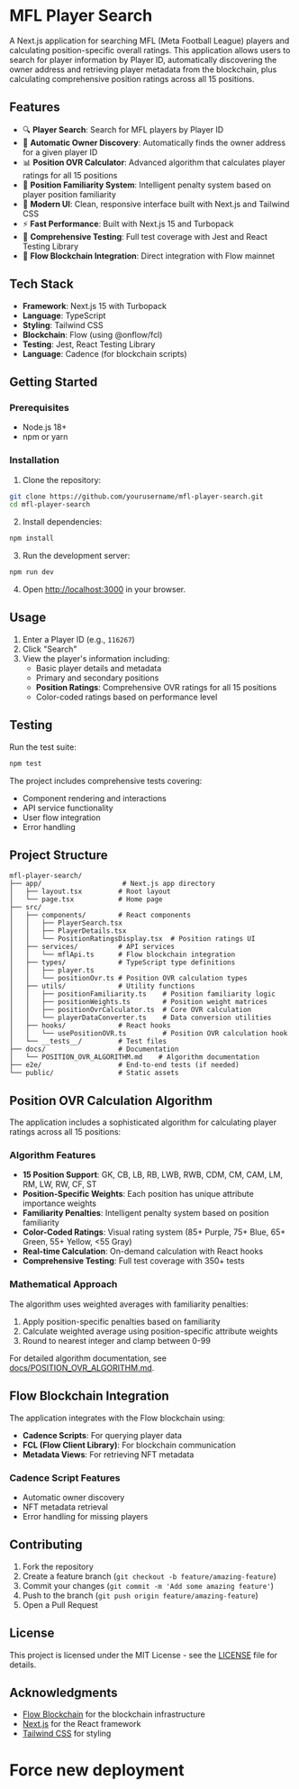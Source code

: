 # MFL Player Search

A Next.js application for searching MFL (Meta Football League) players and calculating position-specific overall ratings. This application allows users to search for player information by Player ID, automatically discovering the owner address and retrieving player metadata from the blockchain, plus calculating comprehensive position ratings across all 15 positions.

## Features

- 🔍 **Player Search**: Search for MFL players by Player ID
- 🚀 **Automatic Owner Discovery**: Automatically finds the owner address for a given player ID
- 📊 **Position OVR Calculator**: Advanced algorithm that calculates player ratings for all 15 positions
- 🎯 **Position Familiarity System**: Intelligent penalty system based on player position familiarity
- 📱 **Modern UI**: Clean, responsive interface built with Next.js and Tailwind CSS
- ⚡ **Fast Performance**: Built with Next.js 15 and Turbopack
- 🧪 **Comprehensive Testing**: Full test coverage with Jest and React Testing Library
- 🔗 **Flow Blockchain Integration**: Direct integration with Flow mainnet

## Tech Stack

- **Framework**: Next.js 15 with Turbopack
- **Language**: TypeScript
- **Styling**: Tailwind CSS
- **Blockchain**: Flow (using @onflow/fcl)
- **Testing**: Jest, React Testing Library
- **Language**: Cadence (for blockchain scripts)

## Getting Started

### Prerequisites

- Node.js 18+ 
- npm or yarn

### Installation

1. Clone the repository:
```bash
git clone https://github.com/yourusername/mfl-player-search.git
cd mfl-player-search
```

2. Install dependencies:
```bash
npm install
```

3. Run the development server:
```bash
npm run dev
```

4. Open [http://localhost:3000](http://localhost:3000) in your browser.

## Usage

1. Enter a Player ID (e.g., `116267`)
2. Click "Search"
3. View the player's information including:
   - Basic player details and metadata
   - Primary and secondary positions
   - **Position Ratings**: Comprehensive OVR ratings for all 15 positions
   - Color-coded ratings based on performance level

## Testing

Run the test suite:
```bash
npm test
```

The project includes comprehensive tests covering:
- Component rendering and interactions
- API service functionality
- User flow integration
- Error handling

## Project Structure

```
mfl-player-search/
├── app/                    # Next.js app directory
│   ├── layout.tsx         # Root layout
│   └── page.tsx           # Home page
├── src/
│   ├── components/        # React components
│   │   ├── PlayerSearch.tsx
│   │   ├── PlayerDetails.tsx
│   │   └── PositionRatingsDisplay.tsx  # Position ratings UI
│   ├── services/          # API services
│   │   └── mflApi.ts      # Flow blockchain integration
│   ├── types/             # TypeScript type definitions
│   │   ├── player.ts
│   │   └── positionOvr.ts # Position OVR calculation types
│   ├── utils/             # Utility functions
│   │   ├── positionFamiliarity.ts    # Position familiarity logic
│   │   ├── positionWeights.ts        # Position weight matrices
│   │   ├── positionOvrCalculator.ts  # Core OVR calculation
│   │   └── playerDataConverter.ts    # Data conversion utilities
│   ├── hooks/             # React hooks
│   │   └── usePositionOVR.ts         # Position OVR calculation hook
│   └── __tests__/         # Test files
├── docs/                  # Documentation
│   └── POSITION_OVR_ALGORITHM.md    # Algorithm documentation
├── e2e/                   # End-to-end tests (if needed)
└── public/                # Static assets
```

## Position OVR Calculation Algorithm

The application includes a sophisticated algorithm for calculating player ratings across all 15 positions:

### Algorithm Features

- **15 Position Support**: GK, CB, LB, RB, LWB, RWB, CDM, CM, CAM, LM, RM, LW, RW, CF, ST
- **Position-Specific Weights**: Each position has unique attribute importance weights
- **Familiarity Penalties**: Intelligent penalty system based on position familiarity
- **Color-Coded Ratings**: Visual rating system (85+ Purple, 75+ Blue, 65+ Green, 55+ Yellow, <55 Gray)
- **Real-time Calculation**: On-demand calculation with React hooks
- **Comprehensive Testing**: Full test coverage with 350+ tests

### Mathematical Approach

The algorithm uses weighted averages with familiarity penalties:
1. Apply position-specific penalties based on familiarity
2. Calculate weighted average using position-specific attribute weights
3. Round to nearest integer and clamp between 0-99

For detailed algorithm documentation, see [docs/POSITION_OVR_ALGORITHM.md](docs/POSITION_OVR_ALGORITHM.md).

## Flow Blockchain Integration

The application integrates with the Flow blockchain using:
- **Cadence Scripts**: For querying player data
- **FCL (Flow Client Library)**: For blockchain communication
- **Metadata Views**: For retrieving NFT metadata

### Cadence Script Features

- Automatic owner discovery
- NFT metadata retrieval
- Error handling for missing players

## Contributing

1. Fork the repository
2. Create a feature branch (`git checkout -b feature/amazing-feature`)
3. Commit your changes (`git commit -m 'Add some amazing feature'`)
4. Push to the branch (`git push origin feature/amazing-feature`)
5. Open a Pull Request

## License

This project is licensed under the MIT License - see the [LICENSE](LICENSE) file for details.

## Acknowledgments

- [Flow Blockchain](https://flow.com/) for the blockchain infrastructure
- [Next.js](https://nextjs.org/) for the React framework
- [Tailwind CSS](https://tailwindcss.com/) for styling
# Force new deployment
